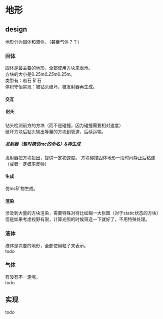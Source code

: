 # 地形

## design
地形分为固体和液体，（甚至气体？？）
### 固体
固体是最主要的地形，全部使用方块来表示。  
方块的大小是0.25m*0.25m*0.25m。  
类型有：岩石 矿石  
体积守恒实现：被钻头破坏，被发射器再生成。
#### 交互
##### 钻头
钻头检测前方的方块（而不是碰撞，因为碰撞需要相对速度）  
破坏方块后钻头输出等量的方块到管道，后续运输。  
##### 发射器（暂时模仿mc的命名）&再生成
发射器把方块投出，提供一定初速度。 
方块碰撞固体地形一段时间静止后粘连（或者一定概率反弹）
#### 生成
仿mc矿物生成。
#### 渲染
涉及到大量的方块渲染，需要特殊对待比如糊一大张图（对于static状态的方块）
但是如果考虑视野有限，计算光照的时候筛选一下就好了，不用特殊处理。
### 液体
液体是次要的地形，全部使用粒子来表示。  
todo
### 气体
有没有不一定呢。  
todo  
## 实现
todo  

